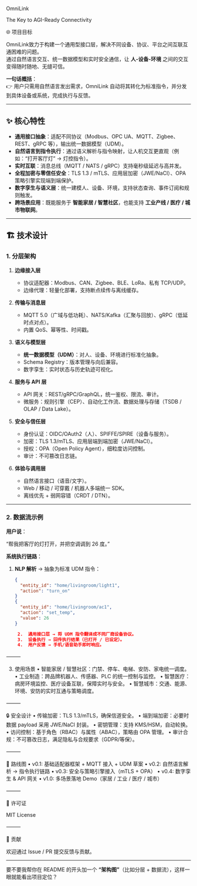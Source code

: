 OmniLink

The Key to AGI-Ready Connectivity

🌐 项目目标  

OmniLink致力于构建一个通用型接口层，解决不同设备、协议、平台之间互联互通困难的问题。  
通过自然语言交互、统一数据模型和实时安全通信，让 **人-设备-环境** 之间的交互变得随时随地、无缝可信。  

**一句话概括**：  
👉 用户只需用自然语言发出需求，OmniLink 自动将其转化为标准指令，并分发到具体设备或系统，完成执行与反馈。  

---

## ✨ 核心特性  

- **通用接口抽象**：适配不同协议（Modbus、OPC UA、MQTT、Zigbee、REST、gRPC 等），输出统一数据模型（UDM）。  
- **自然语言到指令执行**：通过语义解析与指令映射，让人机交互更直观（例如：“打开客厅灯” → 灯控指令）。  
- **实时互联**：消息总线（MQTT / NATS / gRPC）支持毫秒级延迟与高并发。  
- **全程加密与零信任安全**：TLS 1.3 / mTLS、应用层加密（JWE/NaCl）、OPA 策略引擎实现端到端保护。  
- **数字孪生与语义层**：统一建模人、设备、环境，支持状态查询、事件订阅和规则触发。  
- **跨场景应用**：既能服务于 **智能家居 / 智慧社区**，也能支持 **工业产线 / 医疗 / 城市物联网**。  

---

## 🏗️ 技术设计  

### 1. 分层架构  

1. **边缘接入层**  
   - 协议适配器：Modbus、CAN、Zigbee、BLE、LoRa、私有 TCP/UDP。  
   - 边缘代理：轻量化部署，支持断点续传与离线缓存。  

2. **传输与消息层**  
   - MQTT 5.0（广域与低功耗）、NATS/Kafka（汇聚与回放）、gRPC（低延时点对点）。  
   - 内置 QoS、幂等性、时间戳。  

3. **语义与模型层**  
   - **统一数据模型（UDM）**：对人、设备、环境进行标准化抽象。  
   - Schema Registry：版本管理与向后兼容。  
   - 数字孪生：实时状态与历史轨迹可视化。  

4. **服务与 API 层**  
   - API 网关：REST/gRPC/GraphQL，统一鉴权、限流、审计。  
   - 微服务：规则引擎（CEP）、自动化工作流、数据处理与存储（TSDB / OLAP / Data Lake）。  

5. **安全与信任层**  
   - 身份认证：OIDC/OAuth2（人）、SPIFFE/SPIRE（设备与服务）。  
   - 加密：TLS 1.3/mTLS、应用层端到端加密（JWE/NaCl）。  
   - 授权：OPA（Open Policy Agent），细粒度访问控制。  
   - 审计：不可篡改日志链。  

6. **体验与调用层**  
   - 自然语言接口（语音/文字）。  
   - Web / 移动 / 可穿戴 / 机器人多端统一 SDK。  
   - 离线优先 + 弱网容错（CRDT / DTN）。  

---

### 2. 数据流示例  

**用户说**：  

“帮我把客厅的灯打开，并把空调调到 26 度。”

**系统执行链路**：  
1. **NLP 解析** → 抽象为标准 UDM 指令：  
   ```json
   {
     "entity_id": "home/livingroom/light1",
     "action": "turn_on"
   }
   {
     "entity_id": "home/livingroom/ac1",
     "action": "set_temp",
     "value": 26
   }

	2.	通用接口层 → 将 UDM 指令翻译成不同厂商设备协议。
	3.	设备执行 → 回传执行结果（已打开 / 已设定）。
	4.	用户反馈 → 手机/语音助手即时响应。

⸻

3. 使用场景
	•	智能家居 / 智慧社区：门禁、停车、电梯、安防、家电统一调度。
	•	工业制造：跨品牌机器人、传感器、PLC 的统一控制与监控。
	•	智慧医疗：病房环境监控、医疗设备互联，保障实时与安全。
	•	智慧城市：交通、能源、环境、安防的实时互通与策略调度。

⸻

🔒 安全设计
	•	传输加密：TLS 1.3/mTLS，确保信道安全。
	•	端到端加密：必要时数据 payload 采用 JWE/NaCl 封装。
	•	密钥管理：支持 KMS/HSM，自动轮换。
	•	访问控制：基于角色（RBAC）与属性（ABAC），策略由 OPA 管理。
	•	审计合规：不可篡改日志，满足隐私与合规要求（GDPR/等保）。

⸻

🚀 路线图
	•	v0.1: 基础适配器框架 + MQTT 接入 + UDM 草案
	•	v0.2: 自然语言解析 → 指令执行链路
	•	v0.3: 安全与策略引擎接入（mTLS + OPA）
	•	v0.4: 数字孪生 & API 网关
	•	v1.0: 多场景落地 Demo（家居 / 工业 / 医疗 / 城市）

⸻

📄 许可证

MIT License

⸻

🤝 贡献

欢迎通过 Issue / PR 提交反馈与贡献。

---

要不要我帮你在 README 的开头加一个 **“架构图”**（比如分层 + 数据流），这样一眼就能看出项目定位？

